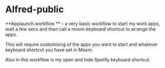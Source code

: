 # Alfred-public

**Applaunch.workflow ** - a very basic workflow to start my work apps, wait a few secs and then call a moom keyboard shortcut to arrange the apps.

This will require customising of the apps you want to start and whatever keyboard shortcut you have set in Moom.

Also in this workflow is my open and hide Spotify keyboard shortcut.


